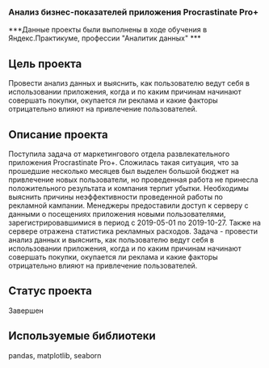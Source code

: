 ### Анализ бизнес-показателей приложения Procrastinate Pro+

***Данные проекты были выполнены в ходе обучения в Яндекс.Практикуме, профессии "Аналитик данных" ***

## Цель проекта

Провести анализ данных и выяснить, как пользователю ведут себя в использовании приложения, когда и по каким причинам начинают совершать покупки, окупается ли реклама и какие факторы отрицательно влияют на привлечение пользователей.

## Описание проекта

Поступила задача от маркетингового отдела развлекательного приложения Procrastinate Pro+. Сложилась такая ситуация, что за прошедшие несколько месяцев был выделен большой бюджет на привлечение новых пользователи, но проведенная работа не принесла положительного результата и компания терпит убытки. Необходимы выяснить причины неэффективности проведенной работы по рекламной кампании. Менеджеры предоставили доступ к серверу с данными о посещениях приложения новыми пользователями, зарегистрировавшимися в период с 2019-05-01 по 2019-10-27. Также на сервере отражена статистика рекламных расходов. Задача - провести анализ данных и выяснить, как пользователю ведут себя в использовании приложения, когда и по каким причинам начинают совершать покупки, окупается ли реклама и какие факторы отрицательно влияют на привлечение пользователей.

## Статус проекта

Завершен 

## Используемые библиотеки
pandas, matplotlib, seaborn
